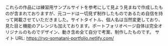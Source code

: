 これらの作品には練習用サンプルサイトを参考にして見よう見まねで作成したものが含まれておりますが、元コードは一切見ず制作したものであるため自信を持って掲載させていただきました。サイトタイトル、個人名は当然変更しており、見た目と機能のアレンジも加えております。ポートフォリオページ自体は完全オリジナルのものでデザイン、動き含め全て自分で考案、制作したものです。
サイト URL: https://ryo-somatani-portfolio.netlify.com/
